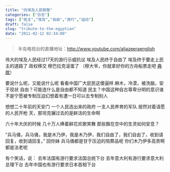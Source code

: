 ```yaml
---
title: "向埃及人民致敬"
categories: ["日志"]
tags: ["民主","埃及","自由","游行","运动"]
draft: false
slug: "tribute-to-the-egyptian"
date: "2011-02-12 02:34:00"
---
```


<blockquote>半岛电视台的直播地址：<a href="http://www.youtube.com/aljazeeraenglish?feature=ticker" target="_blank">http://www.youtube.com/aljazeeraenglish</a></blockquote>伟大的埃及人民经过17天的游行示威抗议
埃及人民终于自由了
埃及终于要走上民主的道路了
政权移交
穆巴拉克滚蛋了 
（穆大爷，你就拿好你的方舟船票走吧 <a href="http://eallion.com/2012a" target="_blank">典故</a>）

要说什么呢，又能说什么呢
看看中国广大屁民这傻逼样
麻木，冷漠，被洗脑，安于现状
自由？可能连什么是自由都不知道
民主？中国这种自古尊卑分明的意识谁不是宁愿被专制压迫幻想着有遭一日可以去专制别人

想想二十年前的天安门
一个人民选出来的政府
一支人民养育的军队
居然对着请愿的人民开枪
天，那坦克辗过去的是鲜活的生命啊

六十年大庆的时候
几十万人捧着鲜花欢歌笑舞
那些飘在空中的生灵如何安息？

“兵马俑，兵马俑，我是木乃伊，我是木乃伊，我们自由了，我们自由了，收到请回复，收到请回复。”
回你妹
兵马俑都是甘于压迫的陪葬品呢
你们木乃伊多高贵啊都是法老呢

有个笑话，说：
去年法国有游行要求法国总统下台
去年意大利有游行要求意大利总理下台
去年中国也有游行要求日本首相下台
